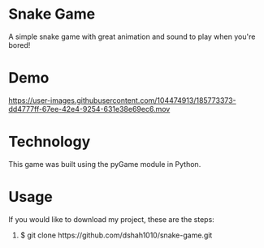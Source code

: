 # Snake Game
A simple snake game with great animation and sound to play when you're bored!

# Demo


https://user-images.githubusercontent.com/104474913/185773373-dd4777ff-67ee-42e4-9254-631e38e69ec6.mov

# Technology
This game was built using the pyGame module in Python. 

# Usage
If you would like to download my project, these are the steps:
<ol>
  <li>$ git clone https://github.com/dshah1010/snake-game.git</li>
</ol>
